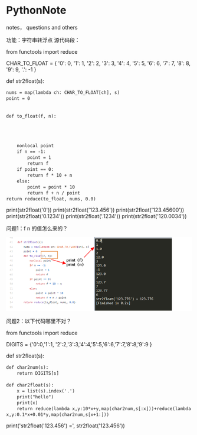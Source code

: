 # PythonNote
notes， questions and others

功能：字符串转浮点
源代码段：

from functools import reduce

CHAR_TO_FLOAT = {
    '0': 0,
    '1': 1,
    '2': 2,
    '3': 3,
    '4': 4,
    '5': 5,
    '6': 6,
    '7': 7,
    '8': 8,
    '9': 9,
    '.': -1
}

def str2float(s):


    nums = map(lambda ch: CHAR_TO_FLOAT[ch], s)
    point = 0

    
    def to_float(f, n):

        
        

        nonlocal point
        if n == -1:
            point = 1
            return f
        if point == 0:
            return f * 10 + n
        else:
            point = point * 10
            return f + n / point
    return reduce(to_float, nums, 0.0)

print(str2float('0'))
print(str2float('123.456'))
print(str2float('123.45600'))
print(str2float('0.1234'))
print(str2float('.1234'))
print(str2float('120.0034'))

问题1：f n 的值怎么来的？

![img](https://github.com/muiz-lee/PythonNote/blob/master/Image%201.png)

问题2：以下代码哪里不对？

from functools import reduce

DIGITS = {'0':0,'1':1, '2':2,'3':3,'4':4,'5':5,'6':6,'7':7,'8':8,'9':9 }

def str2float(s):

	def char2num(s):
		return DIGITS[s]

	def char2float(s):
		x = list(s).index('.')
		print("hello")
		print(x)
		return reduce(lambda x,y:10*x+y,map(char2num,s[:x]))+reduce(lambda x,y:0.1*x+0.01*y,map(char2num,s[x+1:]))

print('str2float(\'123.456\') =', str2float('123.456'))
